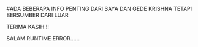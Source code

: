 #ADA BEBERAPA INFO PENTING DARI SAYA DAN GEDE KRISHNA TETAPI BERSUMBER DARI LUAR

TERIMA KASIH!!!

SALAM RUNTIME ERROR......
